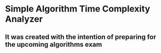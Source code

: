 # Simple Algorithm Time Complexity Analyzer

It was created with the intention of preparing for the upcoming algorithms exam
---
